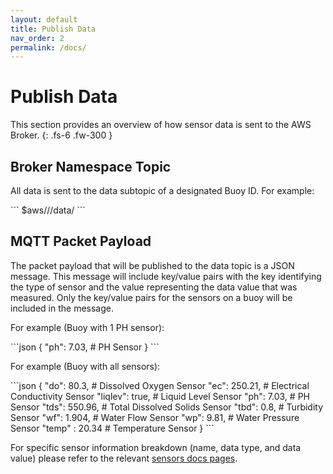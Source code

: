 ```yaml
---
layout: default
title: Publish Data
nav_order: 2
permalink: /docs/
---
```


# Publish Data

This section provides an overview of how sensor data is sent to the AWS Broker.
{: .fs-6 .fw-300 }

## Broker Namespace Topic

All data is sent to the data subtopic of a designated Buoy ID.
For example:

<div class="code-example" markdown="1">
```
$aws/<version#>/<buoy_id>/data/
```
</div>

## MQTT Packet Payload

The packet payload that will be published to the data topic is a JSON message.
This message will include key/value pairs with the key identifying the type of sensor and the value representing the data value that was measured.
Only the key/value pairs for the sensors on a buoy will be included in the message.

For example (Buoy with 1 PH sensor):

<div class="code-example" markdown="1">
```json
{
  "ph": 7.03,      # PH Sensor
}
```
</div>

For example (Buoy with all sensors):

<div class="code-example" markdown="1">
```json
{
  "do": 80.3,      # Dissolved Oxygen Sensor
  "ec": 250.21,    # Electrical Conductivity Sensor
  "liqlev": true,  # Liquid Level Sensor
  "ph": 7.03,      # PH Sensor
  "tds": 550.96,   # Total Dissolved Solids Sensor
  "tbd": 0.8,      # Turbidity Sensor
  "wf": 1.904,     # Water Flow Sensor
  "wp": 9.81,      # Water Pressure Sensor
  "temp" : 20.34   # Temperature Sensor
}
```
</div>

For specific sensor information breakdown (name, data type, and data value) please refer to the relevant [sensors docs pages](https://github.com/just-the-docs/just-the-docs/tree/main/docs/CODE_OF_CONDUCT.md).